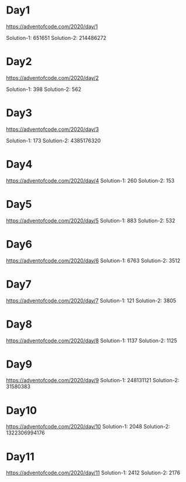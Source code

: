 # Day1

https://adventofcode.com/2020/day/1

Solution-1: 651651
Solution-2: 214486272

# Day2

https://adventofcode.com/2020/day/2

Solution-1: 398
Solution-2: 562

# Day3

https://adventofcode.com/2020/day/3

Solution-1: 173
Solution-2: 4385176320

# Day4

https://adventofcode.com/2020/day/4
Solution-1: 260
Solution-2: 153

# Day5

https://adventofcode.com/2020/day/5
Solution-1: 883
Solution-2: 532

# Day6

https://adventofcode.com/2020/day/6
Solution-1: 6763
Solution-2: 3512

# Day7

https://adventofcode.com/2020/day/7
Solution-1: 121
Solution-2: 3805

# Day8

https://adventofcode.com/2020/day/8
Solution-1: 1137
Solution-2: 1125

# Day9

https://adventofcode.com/2020/day/9
Solution-1: 248131121
Solution-2: 31580383

# Day10

https://adventofcode.com/2020/day/10
Solution-1: 2048
Solution-2: 1322306994176

# Day11

https://adventofcode.com/2020/day/11
Solution-1: 2412
Solution-2: 2176







